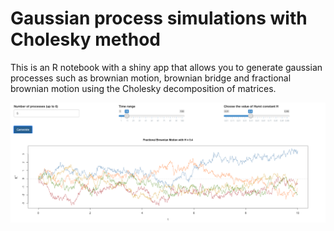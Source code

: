 # Gaussian process simulations with Cholesky method

This is an R notebook with a shiny app that allows you to generate gaussian processes such as brownian motion, brownian bridge and fractional brownian motion using the Cholesky decomposition of matrices.

![Simulation of a fractional brownian motion](example1.png)
